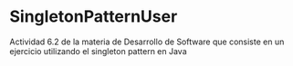 # SingletonPatternUser
Actividad 6.2 de la materia de Desarrollo de Software que consiste en un ejercicio utilizando el singleton pattern en Java
